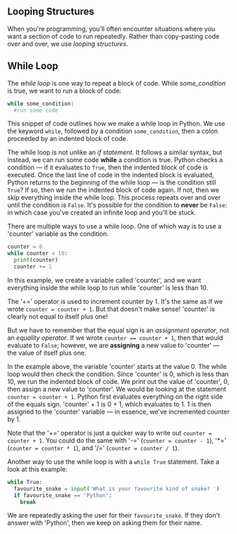 Looping Structures
---
When you're programming, you'll often encounter situations where you want a section of code to run repeatedly. Rather than copy-pasting code over and over, we use _looping structures_.

While Loop
---
The _while loop_ is one way to repeat a block of code. While _some_condition_ is true, we want to run a block of code:

```Python
while some_condition:
  #run some code
```

This snippet of code outlines how we make a while loop in Python. We use the keyword `while`, followed by a condition `some_condition`, then a colon proceeded by an indented block of code. 

The while loop is not unlike an _if statement_. It follows a similar syntax, but instead, we can run some code **while** a condition is true. Python checks a condition — if it evaluates to `True`, then the indented block of code is executed. Once the last line of code in the indented block is evaluated, Python returns to the beginning of the while loop — is the condition still `True`? If so, then we run the indented block of code again. If not, then we skip everything inside the while loop. This process repeats over and over until the condition is `False`. It's possible for the condition to **never** be `False`: in which case you've created an infinite loop and you'll be stuck.

There are multiple ways to use a while loop. One of which way is to use a 'counter' variable as the condition.

```Python
counter = 0
while counter < 10:
  print(counter)
  counter += 1
```

In this example, we create a variable called 'counter', and we want everything inside the while loop to run while 'counter' is less than 10. 

The '+=' operator is used to increment counter by 1. It's the same as if we wrote `counter = counter + 1`. But that doesn't make sense! 'counter' is clearly not equal to itself plus one!

But we have to remember that the equal sign is an _assignment operator_, not an _equality operator_. If we wrote `counter == counter + 1`, then that would evaluate to `False`; however, we are **assigning** a new value to 'counter' — the value of itself plus one.

In the example above, the variable 'counter' starts at the value 0. The while loop would then check the condition. Since 'counter' is 0, which is less than 10, we run the indented block of code. We print out the value of 'counter', 0, then assign a new value to 'counter'. We would be looking at the statement `counter = counter + 1`. Python first evaluates everything on the right side of the equals sign. 'counter' + 1 is 0 + 1, which evaluates to 1. 1 is then assigned to the 'counter' variable — in essence, we've incremented counter by 1.

Note that the '+=' operator is just a quicker way to write out `counter = counter + 1`. You could do the same with '-=' (`counter = counter - 1`), '*=' (`counter = counter * 1`), and '/=' (`counter = counter / 1`).

Another way to use the while loop is with a `while True` statement. Take a look at this example:

```Python
while True:
  favourite_snake = input('What is your favourite kind of snake? ')
  if favourite_snake == 'Python':
    break
```

We are repeatedly asking the user for their `favourite_snake`. If they don't answer with 'Python', then we keep on asking them for their name. 



